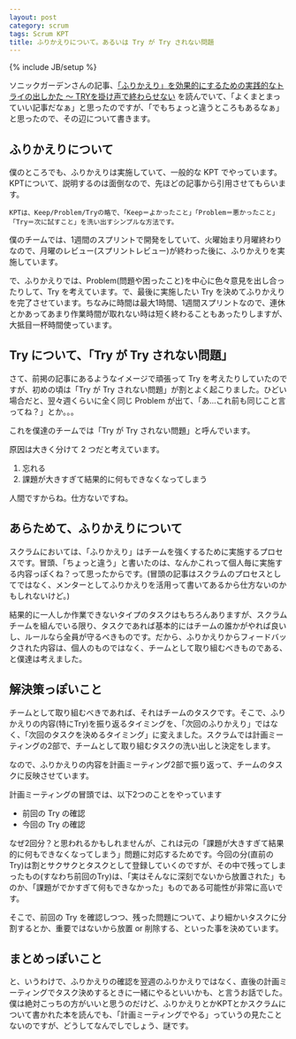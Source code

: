 ```yaml
---
layout: post
category: scrum
tags: Scrum KPT
title: ふりかえりについて。あるいは Try が Try されない問題
---
```

{% include JB/setup %}

ソニックガーデンさんの記事、[「ふりかえり」を効果的にするための実践的なトライの出しかた 〜 TRYを掛け声で終わらせない](http://kuranuki.sonicgarden.jp/2015/11/retrospective.html) を読んでいて、「よくまとまっていい記事だなぁ」と思ったのですが、「でもちょっと違うところもあるなぁ」と思ったので、その辺について書きます。

## ふりかえりについて

僕のところでも、ふりかえりは実施していて、一般的な KPT でやっています。KPTについて、説明するのは面倒なので、先ほどの記事から引用させてもらいます。

```
KPTは、Keep/Problem/Tryの略で、「Keep＝よかったこと」「Problem＝悪かったこと」「Try＝次に試すこと」を洗い出すシンプルな方法です。
```

僕のチームでは、1週間のスプリントで開発をしていて、火曜始まり月曜終わりなので、月曜のレビュー(スプリントレビュー)が終わった後に、ふりかえりを実施しています。

で、ふりかえりでは、Problem(問題や困ったこと)を中心に色々意見を出し合ったりして、Try を考えています。で、最後に実施したい Try を決めてふりかえりを完了させています。ちなみに時間は最大1時間、1週間スプリントなので、連休とかあってあまり作業時間が取れない時は短く終わることもあったりしますが、大抵目一杯時間使っています。


## Try について、「Try が Try されない問題」

さて、前掲の記事にあるようなイメージで頑張って Try を考えたりしていたのですが、初めの頃は「Try が Try されない問題」が割とよく起こりました。ひどい場合だと、翌々週くらいに全く同じ Problem が出て、「あ...これ前も同じこと言ってね？」とか。。。

これを僕達のチームでは「Try が Try されない問題」と呼んでいます。

原因は大きく分けて 2 つだと考えています。

1. 忘れる
2. 課題が大きすぎて結果的に何もできなくなってしまう

人間ですからね。仕方ないですね。


## あらためて、ふりかえりについて

スクラムにおいては、「ふりかえり」はチームを強くするために実施するプロセスです。冒頭、「ちょっと違う」と書いたのは、なんかこれって個人毎に実施する内容っぽくね？って思ったからです。(冒頭の記事はスクラムのプロセスとしてではなく、メンターとしてふりかえりを活用って書いてあるから仕方ないのかもしれないけど。)

結果的に一人しか作業できないタイプのタスクはもちろんありますが、スクラムチームを組んでいる限り、タスクであれば基本的にはチームの誰かがやれば良いし、ルールなら全員が守るべきものです。だから、ふりかえりからフィードバックされた内容は、個人のものではなく、チームとして取り組むべきものである、と僕達は考えました。

## 解決策っぽいこと

チームとして取り組むべきであれば、それはチームのタスクです。そこで、ふりかえりの内容(特にTry)を振り返るタイミングを、「次回のふりかえり」ではなく、「次回のタスクを決めるタイミング」に変えました。スクラムでは計画ミーティングの2部で、チームとして取り組むタスクの洗い出しと決定をします。

なので、ふりかえりの内容を計画ミーティング2部で振り返って、チームのタスクに反映させています。

計画ミーティングの冒頭では、以下2つのことをやっています

+ 前回の Try の確認
+ 今回の Try の確認

なぜ2回分？と思われるかもしれませんが、これは元の「課題が大きすぎて結果的に何もできなくなってしまう」問題に対応するためです。今回の分(直前のTry)は割とサクサクとタスクとして登録していくのですが、その中で残ってしまったもの(すなわち前回のTry)は、「実はそんなに深刻でないから放置された」ものか、「課題がでかすぎて何もできなかった」ものである可能性が非常に高いです。

そこで、前回の Try を確認しつつ、残った問題について、より細かいタスクに分割するとか、重要ではないから放置 or 削除する、といった事を決めています。


## まとめっぽいこと

と、いうわけで、ふりかえりの確認を翌週のふりかえりではなく、直後の計画ミーティングでタスク決めするときに一緒にやるといいかも、と言うお話でした。僕は絶対こっちの方がいいと思うのだけど、ふりかえりとかKPTとかスクラムについて書かれた本を読んでも、「計画ミーティングでやる」っていうの見たことないのですが、どうしてなんでしでしょう、謎です。
